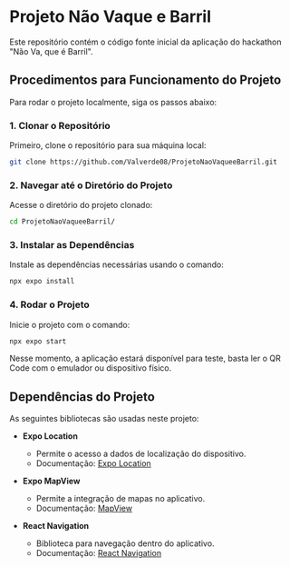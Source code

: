 # Projeto Não Vaque e Barril

Este repositório contém o código fonte inicial da aplicação do hackathon "Não Va, que é Barril".

## Procedimentos para Funcionamento do Projeto

Para rodar o projeto localmente, siga os passos abaixo:

### 1. Clonar o Repositório

Primeiro, clone o repositório para sua máquina local:

```bash
git clone https://github.com/Valverde08/ProjetoNaoVaqueeBarril.git
```
### 2. Navegar até o Diretório do Projeto
Acesse o diretório do projeto clonado:

```bash
cd ProjetoNaoVaqueeBarril/
```

### 3. Instalar as Dependências
Instale as dependências necessárias usando o comando:

```bash
npx expo install
```
### 4. Rodar o Projeto
Inicie o projeto com o comando:

```bash
npx expo start
```
Nesse momento, a aplicação estará disponível para teste, basta ler o QR Code com o emulador ou dispositivo físico.



## Dependências do Projeto

As seguintes bibliotecas são usadas neste projeto:

- **Expo Location**
  - Permite o acesso a dados de localização do dispositivo.
  - Documentação: [Expo Location](https://docs.expo.dev/versions/latest/sdk/location/)

- **Expo MapView**
  - Permite a integração de mapas no aplicativo.
  - Documentação: [MapView](https://docs.expo.dev/versions/latest/sdk/map-view/)

- **React Navigation**
  - Biblioteca para navegação dentro do aplicativo.
  - Documentação: [React Navigation](https://reactnavigation.org/docs/getting-started)
